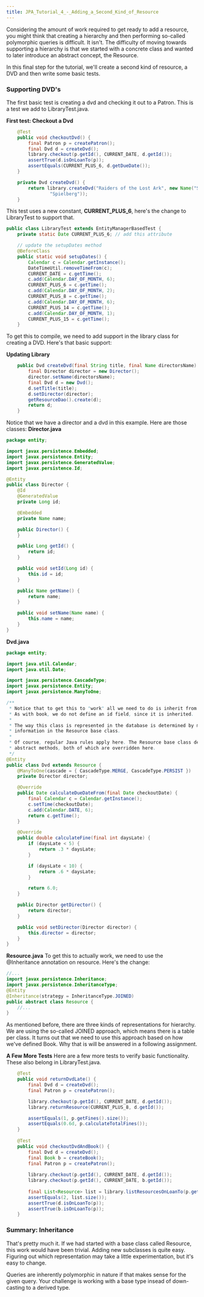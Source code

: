 ```yaml
---
title: JPA_Tutorial_4_-_Adding_a_Second_Kind_of_Resource
---
```

Considering the amount of work required to get ready to add a resource, you might think that creating a hierarchy and then performing so-called polymorphic queries is difficult. It isn't. The difficulty of moving towards supporting a hierarchy is that we started with a concrete class and wanted to later introduce an abstract concept, the Resource.

In this final step for the tutorial, we'll create a second kind of resource, a DVD and then write some basic tests.

### Supporting DVD's
The first basic test is creating a dvd and checking it out to a Patron. This is a test we add to LibraryTest.java.

**First test: Checkout a Dvd**
```java
    @Test
    public void checkoutDvd() {
        final Patron p = createPatron();
        final Dvd d = createDvd();
        library.checkout(p.getId(), CURRENT_DATE, d.getId());
        assertTrue(d.isOnLoanTo(p));
        assertEquals(CURRENT_PLUS_6, d.getDueDate());
    }

    private Dvd createDvd() {
        return library.createDvd("Raiders of the Lost Ark", new Name("Steven",
                "Spielberg"));
    }
```
This test uses a new constant, **CURRENT_PLUS_6**, here's the change to LibraryTest to support that.
```java
public class LibraryTest extends EntityManagerBasedTest {
    private static Date CURRENT_PLUS_6; // add this attribute

    // update the setupDates method
    @BeforeClass
    public static void setupDates() {
        Calendar c = Calendar.getInstance();
        DateTimeUtil.removeTimeFrom(c);
        CURRENT_DATE = c.getTime();
        c.add(Calendar.DAY_OF_MONTH, 6);
        CURRENT_PLUS_6 = c.getTime();
        c.add(Calendar.DAY_OF_MONTH, 2);
        CURRENT_PLUS_8 = c.getTime();
        c.add(Calendar.DAY_OF_MONTH, 6);
        CURRENT_PLUS_14 = c.getTime();
        c.add(Calendar.DAY_OF_MONTH, 1);
        CURRENT_PLUS_15 = c.getTime();
    }
```
To get this to compile, we need to add support in the library class for creating a DVD. Here's that basic support:

**Updating Library**
```java
    public Dvd createDvd(final String title, final Name directorsName) {
        final Director director = new Director();
        director.setName(directorsName);
        final Dvd d = new Dvd();
        d.setTitle(title);
        d.setDirector(director);
        getResourceDao().create(d);
        return d;
    }
```

Notice that we have a director and a dvd in this example. Here are those classes:
**Director.java**
```java
package entity;

import javax.persistence.Embedded;
import javax.persistence.Entity;
import javax.persistence.GeneratedValue;
import javax.persistence.Id;

@Entity
public class Director {
    @Id
    @GeneratedValue
    private Long id;

    @Embedded
    private Name name;

    public Director() {
    }

    public Long getId() {
        return id;
    }

    public void setId(Long id) {
        this.id = id;
    }

    public Name getName() {
        return name;
    }

    public void setName(Name name) {
        this.name = name;
    }
}
```

**Dvd.java**
```java
package entity;

import java.util.Calendar;
import java.util.Date;

import javax.persistence.CascadeType;
import javax.persistence.Entity;
import javax.persistence.ManyToOne;

/**
 * Notice that to get this to "work" all we need to do is inherit from Resource.
 * As with book, we do not define an id field, since it is inherited.
 * 
 * The way this class is represented in the database is determined by meta
 * information in the Resource base class.
 * 
 * Of course, regular Java rules apply here. The Resource base class defines 2
 * abstract methods, both of which are overridden here.
 */
@Entity
public class Dvd extends Resource {
    @ManyToOne(cascade = { CascadeType.MERGE, CascadeType.PERSIST })
    private Director director;

    @Override
    public Date calculateDueDateFrom(final Date checkoutDate) {
        final Calendar c = Calendar.getInstance();
        c.setTime(checkoutDate);
        c.add(Calendar.DATE, 6);
        return c.getTime();
    }

    @Override
    public double calculateFine(final int daysLate) {
        if (daysLate < 5) {
            return .3 * daysLate;
        }

        if (daysLate < 10) {
            return .6 * daysLate;
        }

        return 6.0;
    }

    public Director getDirector() {
        return director;
    }

    public void setDirector(Director director) {
        this.director = director;
    }
}
```

**Resource.java**
To get this to actually work, we need to use the @Inheritance annotation on resource. Here's the change:
```java
//...
import javax.persistence.Inheritance;
import javax.persistence.InheritanceType;
@Entity
@Inheritance(strategy = InheritanceType.JOINED)
public abstract class Resource {
    //...
}
```

As mentioned before, there are three kinds of representations for hierarchy. We are using the so-called JOINED approach, which means there is a table per class. It turns out that we need to use this approach based on how we've defined Book. Why that is will be answered in a following assignment.

**A Few More Tests**
Here are a few more tests to verify basic functionality. These also belong in LibraryTest.java.
```java
    @Test
    public void returnDvdLate() {
        final Dvd d = createDvd();
        final Patron p = createPatron();

        library.checkout(p.getId(), CURRENT_DATE, d.getId());
        library.returnResource(CURRENT_PLUS_8, d.getId());

        assertEquals(1, p.getFines().size());
        assertEquals(0.6d, p.calculateTotalFines());
    }
    
    @Test
    public void checkoutDvdAndBook() {
        final Dvd d = createDvd();
        final Book b = createBook();
        final Patron p = createPatron();
        
        library.checkout(p.getId(), CURRENT_DATE, d.getId());
        library.checkout(p.getId(), CURRENT_DATE, b.getId());
        
        final List<Resource> list = library.listResourcesOnLoanTo(p.getId());
        assertEquals(2, list.size());
        assertTrue(d.isOnLoanTo(p));
        assertTrue(b.isOnLoanTo(p));
    }
```

### Summary: Inheritance
That's pretty much it. If we had started with a base class called Resource, this work would have been trivial. Adding new subclasses is quite easy. Figuring out which representation may take a little experimentation, but it's easy to change.

Queries are inherently polymorphic in nature if that makes sense for the given query. Your challenge is working with a base type insead of down-casting to a derived type.
